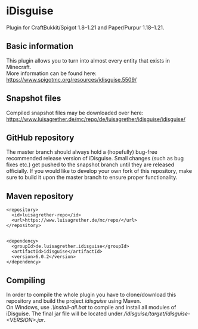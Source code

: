# iDisguise
Plugin for CraftBukkit/Spigot 1.8–1.21 and Paper/Purpur 1.18–1.21.

## Basic information
This plugin allows you to turn into almost every entity that exists in Minecraft.  
More information can be found here: https://www.spigotmc.org/resources/idisguise.5509/

## Snapshot files
Compiled snapshot files may be downloaded over here: https://www.luisagrether.de/mc/repo/de/luisagrether/idisguise/idisguise/

## GitHub repository
The master branch should always hold a (hopefully) bug-free recommended release version of iDisguise. Small changes (such as bug fixes etc.) get pushed to the snapshot branch until they are released officially. If you would like to develop your own fork of this repository, make sure to build it upon the master branch to ensure proper functionality.

## Maven repository
````
<repository>
  <id>luisagrether-repo</id>
  <url>https://www.luisagrether.de/mc/repo/</url>
</repository>


<dependency>
  <groupId>de.luisagrether.idisguise</groupId>
  <artifactId>idisguise</artifactId>
  <version>6.0.2</version>
</dependency>
````

## Compiling
In order to compile the whole plugin you have to clone/download this repository and build the project _idisguise_ using Maven.  
On Windows, use _.\install-all.bat_ to compile and install all modules of iDisguise. The final jar file will be located under _/idisguise/target/idisguise-&lt;VERSION&gt;.jar_.
